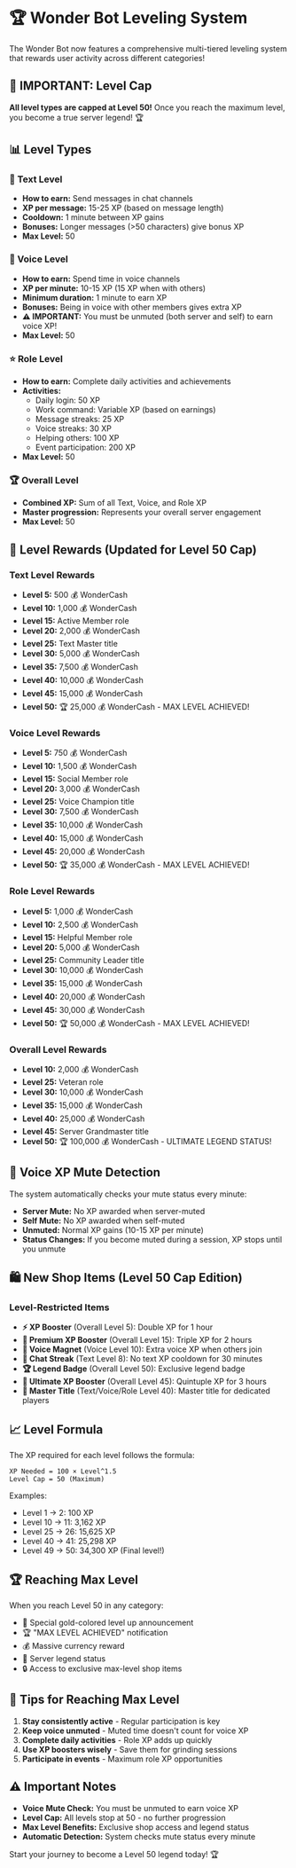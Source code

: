# 🏆 Wonder Bot Leveling System

The Wonder Bot now features a comprehensive multi-tiered leveling system that rewards user activity across different categories!

## 🚨 IMPORTANT: Level Cap
**All level types are capped at Level 50!** Once you reach the maximum level, you become a true server legend! 🏆

## 📊 Level Types

### 💬 Text Level
- **How to earn:** Send messages in chat channels
- **XP per message:** 15-25 XP (based on message length)
- **Cooldown:** 1 minute between XP gains
- **Bonuses:** Longer messages (>50 characters) give bonus XP
- **Max Level:** 50

### 🎤 Voice Level  
- **How to earn:** Spend time in voice channels
- **XP per minute:** 10-15 XP (15 XP when with others)
- **Minimum duration:** 1 minute to earn XP
- **Bonuses:** Being in voice with other members gives extra XP
- **⚠️ IMPORTANT:** You must be unmuted (both server and self) to earn voice XP!
- **Max Level:** 50

### ⭐ Role Level
- **How to earn:** Complete daily activities and achievements
- **Activities:**
  - Daily login: 50 XP
  - Work command: Variable XP (based on earnings)
  - Message streaks: 25 XP
  - Voice streaks: 30 XP
  - Helping others: 100 XP
  - Event participation: 200 XP
- **Max Level:** 50

### 🏆 Overall Level
- **Combined XP:** Sum of all Text, Voice, and Role XP
- **Master progression:** Represents your overall server engagement
- **Max Level:** 50

## 🎁 Level Rewards (Updated for Level 50 Cap)

### Text Level Rewards
- **Level 5:** 500 💰 WonderCash
- **Level 10:** 1,000 💰 WonderCash
- **Level 15:** Active Member role
- **Level 20:** 2,000 💰 WonderCash
- **Level 25:** Text Master title
- **Level 30:** 5,000 💰 WonderCash
- **Level 35:** 7,500 💰 WonderCash
- **Level 40:** 10,000 💰 WonderCash
- **Level 45:** 15,000 💰 WonderCash
- **Level 50:** 🏆 25,000 💰 WonderCash - MAX LEVEL ACHIEVED!

### Voice Level Rewards
- **Level 5:** 750 💰 WonderCash
- **Level 10:** 1,500 💰 WonderCash
- **Level 15:** Social Member role
- **Level 20:** 3,000 💰 WonderCash
- **Level 25:** Voice Champion title
- **Level 30:** 7,500 💰 WonderCash
- **Level 35:** 10,000 💰 WonderCash
- **Level 40:** 15,000 💰 WonderCash
- **Level 45:** 20,000 💰 WonderCash
- **Level 50:** 🏆 35,000 💰 WonderCash - MAX LEVEL ACHIEVED!

### Role Level Rewards
- **Level 5:** 1,000 💰 WonderCash
- **Level 10:** 2,500 💰 WonderCash
- **Level 15:** Helpful Member role
- **Level 20:** 5,000 💰 WonderCash
- **Level 25:** Community Leader title
- **Level 30:** 10,000 💰 WonderCash
- **Level 35:** 15,000 💰 WonderCash
- **Level 40:** 20,000 💰 WonderCash
- **Level 45:** 30,000 💰 WonderCash
- **Level 50:** 🏆 50,000 💰 WonderCash - MAX LEVEL ACHIEVED!

### Overall Level Rewards
- **Level 10:** 2,000 💰 WonderCash
- **Level 25:** Veteran role
- **Level 30:** 10,000 💰 WonderCash
- **Level 35:** 15,000 💰 WonderCash
- **Level 40:** 25,000 💰 WonderCash
- **Level 45:** Server Grandmaster title
- **Level 50:** 🏆 100,000 💰 WonderCash - ULTIMATE LEGEND STATUS!

## 🎤 Voice XP Mute Detection

The system automatically checks your mute status every minute:
- **Server Mute:** No XP awarded when server-muted
- **Self Mute:** No XP awarded when self-muted
- **Unmuted:** Normal XP gains (10-15 XP per minute)
- **Status Changes:** If you become muted during a session, XP stops until you unmute

## 🛍️ New Shop Items (Level 50 Cap Edition)

### Level-Restricted Items
- **⚡ XP Booster** (Overall Level 5): Double XP for 1 hour
- **🌟 Premium XP Booster** (Overall Level 15): Triple XP for 2 hours  
- **🎤 Voice Magnet** (Voice Level 10): Extra voice XP when others join
- **💬 Chat Streak** (Text Level 8): No text XP cooldown for 30 minutes
- **🏆 Legend Badge** (Overall Level 50): Exclusive legend badge
- **🌟 Ultimate XP Booster** (Overall Level 45): Quintuple XP for 3 hours
- **👑 Master Title** (Text/Voice/Role Level 40): Master title for dedicated players

## 📈 Level Formula

The XP required for each level follows the formula:
```
XP Needed = 100 × Level^1.5
Level Cap = 50 (Maximum)
```

Examples:
- Level 1 → 2: 100 XP
- Level 10 → 11: 3,162 XP
- Level 25 → 26: 15,625 XP
- Level 40 → 41: 25,298 XP
- Level 49 → 50: 34,300 XP (Final level!)

## 🏆 Reaching Max Level

When you reach Level 50 in any category:
- 🎉 Special gold-colored level up announcement
- 🏆 "MAX LEVEL ACHIEVED" notification
- 💰 Massive currency reward
- 🌟 Server legend status
- 🔒 Access to exclusive max-level shop items

## 🎯 Tips for Reaching Max Level

1. **Stay consistently active** - Regular participation is key
2. **Keep voice unmuted** - Muted time doesn't count for voice XP
3. **Complete daily activities** - Role XP adds up quickly
4. **Use XP boosters wisely** - Save them for grinding sessions
5. **Participate in events** - Maximum role XP opportunities

## ⚠️ Important Notes

- **Voice Mute Check:** You must be unmuted to earn voice XP
- **Level Cap:** All levels stop at 50 - no further progression
- **Max Level Benefits:** Exclusive shop access and legend status
- **Automatic Detection:** System checks mute status every minute

Start your journey to become a Level 50 legend today! 🏆